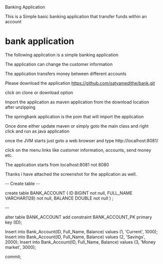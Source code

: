 Banking Application

<p>This is a Simple basic banking application that transfer funds within an account</p>

# bank application

The following application is a simple banking application

The application can change the customer information 

The application transfers money between different accounts

Please download the application
https://github.com/satyamedithe/bank.git 

click on clone or download option 

Import the application as maven application from the download location after unzipping

The springbank application is the pom that will import the application

Once done either update maven or simply goto the main class and right click and run as java application

once the JVM starts just goto a web browser and type http://localhost:8081/

click on the menu links like customer information, accounts, send money etc. 

The application starts from localhost:8081 not 8080

Thanks i have attached the screenshot for the application as well. 



<p>
-- Create table --

create table BANK_ACCOUNT
(
  ID        BIGINT not null,
  FULL_NAME VARCHAR(128) not null,
  BALANCE   DOUBLE not null
) ;

--  

alter table BANK_ACCOUNT
  add constraint BANK_ACCOUNT_PK primary key (ID);
 
 
Insert into Bank_Account(ID, Full_Name, Balance) values (1, 'Current', 1000);
Insert into Bank_Account(ID, Full_Name, Balance) values (2, 'Savings', 2000);
Insert into Bank_Account(ID, Full_Name, Balance) values (3, 'Money market', 3000);
 
commit;

</p>

